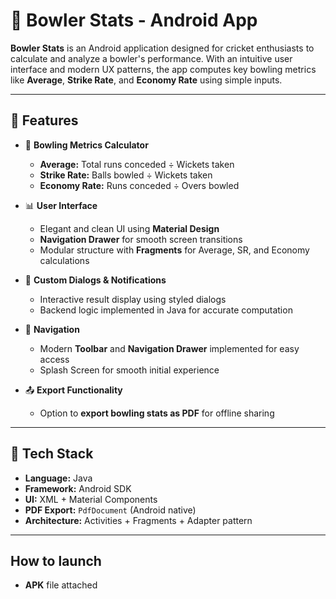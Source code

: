 # 🏏 Bowler Stats - Android App

**Bowler Stats** is an Android application designed for cricket enthusiasts to calculate and analyze a bowler's performance. With an intuitive user interface and modern UX patterns, the app computes key bowling metrics like **Average**, **Strike Rate**, and **Economy Rate** using simple inputs.

---

## 📱 Features

- 🔢 **Bowling Metrics Calculator**  
  - **Average:** Total runs conceded ÷ Wickets taken  
  - **Strike Rate:** Balls bowled ÷ Wickets taken  
  - **Economy Rate:** Runs conceded ÷ Overs bowled  

- 📊 **User Interface**
  - Elegant and clean UI using **Material Design**
  - **Navigation Drawer** for smooth screen transitions
  - Modular structure with **Fragments** for Average, SR, and Economy calculations

- 🧮 **Custom Dialogs & Notifications**
  - Interactive result display using styled dialogs
  - Backend logic implemented in Java for accurate computation

- 🧭 **Navigation**
  - Modern **Toolbar** and **Navigation Drawer** implemented for easy access
  - Splash Screen for smooth initial experience

- 📤 **Export Functionality**
  - Option to **export bowling stats as PDF** for offline sharing

---

## 🧱 Tech Stack

- **Language:** Java  
- **Framework:** Android SDK  
- **UI:** XML + Material Components  
- **PDF Export:** `PdfDocument` (Android native)  
- **Architecture:** Activities + Fragments + Adapter pattern

---
## How to launch
- **APK** file attached
